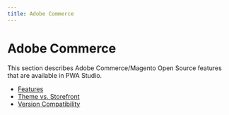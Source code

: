```yaml
---
title: Adobe Commerce
---
```


# Adobe Commerce

This section describes Adobe Commerce/Magento Open Source features that are available in PWA Studio.

- [Features](features/)
- [Theme vs. Storefront](theme-vs-storefront/)
- [Version Compatibility](version-compatibility/)
